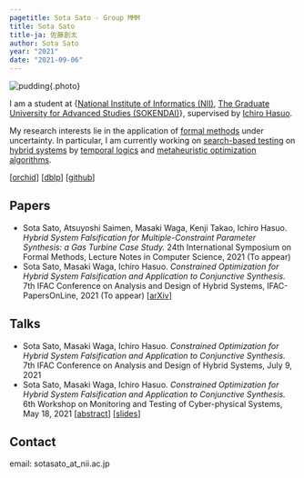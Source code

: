```yaml
---
pagetitle: Sota Sato - Group MMM
title: Sota Sato
title-ja: 佐藤創太
author: Sota Sato
year: "2021"
date: "2021-09-06"
---
```


![pudding](./img/pumpkin_pudding.jpg){.photo}

I am a student at {[National Institute of Informatics (NII)](https://www.nii.ac.jp/graduate/en/), [The Graduate University for Advanced Studies (SOKENDAI)](https://www.soken.ac.jp/en/)},
supervised by [Ichiro Hasuo](https://group-mmm.org/~ichiro/).

My research interests lie in the application of [formal methods](https://en.wikipedia.org/wiki/Formal_methods) under uncertainty.
In particular, I am currently working on [search-based testing](https://en.wikipedia.org/wiki/Search-based_software_engineering) on [hybrid systems](https://en.wikipedia.org/wiki/Hybrid_system) by [temporal logics](https://en.wikipedia.org/wiki/Temporal_logic) and [metaheuristic optimization algorithms](https://en.wikipedia.org/wiki/Metaheuristic).

[[orchid](https://orcid.org/0000-0001-7147-3989)]
[[dblp](https://dblp.org/pid/280/0329.html)]
[[github](https://github.com/midoriao)]

## Papers

- Sota Sato, Atsuyoshi Saimen, Masaki Waga, Kenji Takao, Ichiro Hasuo.
_Hybrid System Falsification for Multiple-Constraint Parameter Synthesis: a Gas Turbine Case Study._
24th International Symposium on Formal Methods, Lecture Notes in Computer Science, 2021 (To appear)
- Sota Sato, Masaki Waga, Ichiro Hasuo.
_Constrained Optimization for Hybrid System Falsification and Application to Conjunctive Synthesis._
7th IFAC Conference on Analysis and Design of Hybrid Systems, IFAC-PapersOnLine, 2021
(To appear)
[[arXiv](https://arxiv.org/abs/2012.00319)]

## Talks

- Sota Sato, Masaki Waga, Ichiro Hasuo.
_Constrained Optimization for Hybrid System Falsification and Application to Conjunctive Synthesis._
7th IFAC Conference on Analysis and Design of Hybrid Systems, July 9, 2021
- Sota Sato, Masaki Waga, Ichiro Hasuo.
_Constrained Optimization for Hybrid System Falsification and Application to Conjunctive Synthesis._
6th Workshop on Monitoring and Testing of Cyber-physical Systems, May 18, 2021
[[abstract](./papers/MT-CPS_2021_paper_7.pdf)]
[[slides](./papers/mtcps21_sato_constrained_optimization.pdf)]

## Contact
email: sotasato_at_nii.ac.jp
